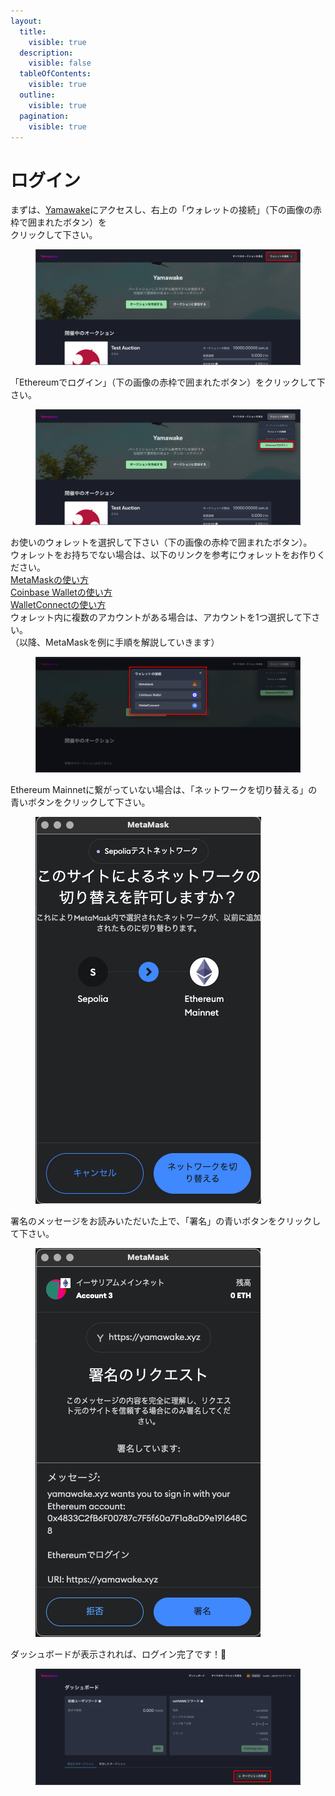 ```yaml
---
layout:
  title:
    visible: true
  description:
    visible: false
  tableOfContents:
    visible: true
  outline:
    visible: true
  pagination:
    visible: true
---
```


# ログイン

まずは、[Yamawake](https://yamawake.xyz/)にアクセスし、右上の「ウォレットの接続」（下の画像の赤枠で囲まれたボタン）を\
クリックして下さい。

<figure><img src="../../../../.gitbook/assets/Group 1.png" alt=""><figcaption></figcaption></figure>

「Ethereumでログイン」（下の画像の赤枠で囲まれたボタン）をクリックして下さい。

<figure><img src="../../../../.gitbook/assets/Group 1 (1).png" alt=""><figcaption></figcaption></figure>

お使いのウォレットを選択して下さい（下の画像の赤枠で囲まれたボタン）。\
ウォレットをお持ちでない場合は、以下のリンクを参考にウォレットをお作りください。\
[MetaMaskの使い方](https://coincheck.com/ja/article/472)\
[Coinbase Walletの使い方](https://sbinft.co.jp/how-to-create-coinbase-wallet/)\
[WalletConnectの使い方](https://sbinft.co.jp/how-to-use-walletconnect/)\
ウォレット内に複数のアカウントがある場合は、アカウントを1つ選択して下さい。\
（以降、MetaMaskを例に手順を解説していきます）

<figure><img src="../../../../.gitbook/assets/Group 1 (2).png" alt=""><figcaption></figcaption></figure>

Ethereum Mainnetに繋がっていない場合は、「ネットワークを切り替える」の青いボタンをクリックして下さい。

<figure><img src="../../../../.gitbook/assets/スクリーンショット 2024-03-10 21.34.44.png" alt=""><figcaption></figcaption></figure>

署名のメッセージをお読みいただいた上で、「署名」の青いボタンをクリックして下さい。

<figure><img src="../../../../.gitbook/assets/スクリーンショット 2024-03-10 21.35.27.png" alt=""><figcaption></figcaption></figure>

ダッシュボードが表示されれば、ログイン完了です！🎉

<figure><img src="../../../../.gitbook/assets/Group 1 (3) (1).png" alt=""><figcaption></figcaption></figure>
